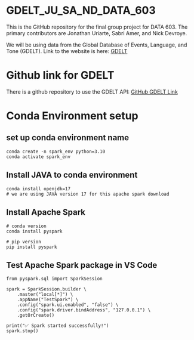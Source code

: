 # GDELT_JU_SA_ND_DATA_603
This is the GitHub repository for the final group project for DATA 603. The primary contributors are Jonathan Uriarte, Sabri Amer, and Nick Devroye. 

We will be using data from the Global Database of Events, Language, and Tone (GDELT). 
Link to the website is here: [GDELT](https://www.gdeltproject.org/)



# Github link for GDELT 
There is a github repository to use the GDELT API: [GitHub GDELT Link](https://github.com/alex9smith/gdelt-doc-api)

# Conda Environment setup
## set up conda environment name
```
conda create -n spark_env python=3.10
conda activate spark_env
```

## Install JAVA to conda environment
```
conda install openjdk=17
# we are using JAVA version 17 for this apache spark download
```

## Install Apache Spark
```
# conda version
conda install pyspark
```
```
# pip version
pip install pyspark
```

## Test Apache Spark package in VS Code
```
from pyspark.sql import SparkSession

spark = SparkSession.builder \
    .master("local[*]") \
    .appName("TestSpark") \
    .config("spark.ui.enabled", "false") \
    .config("spark.driver.bindAddress", "127.0.0.1") \
    .getOrCreate()

print("✅ Spark started successfully!")
spark.stop()
```